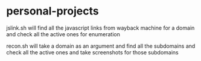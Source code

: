 # personal-projects

jslink.sh will find all the javascript links from wayback machine for a domain and check all the active ones for enumeration

recon.sh will take a domain as an argument and find all the subdomains and check all the active ones and take screenshots for those subdomains
